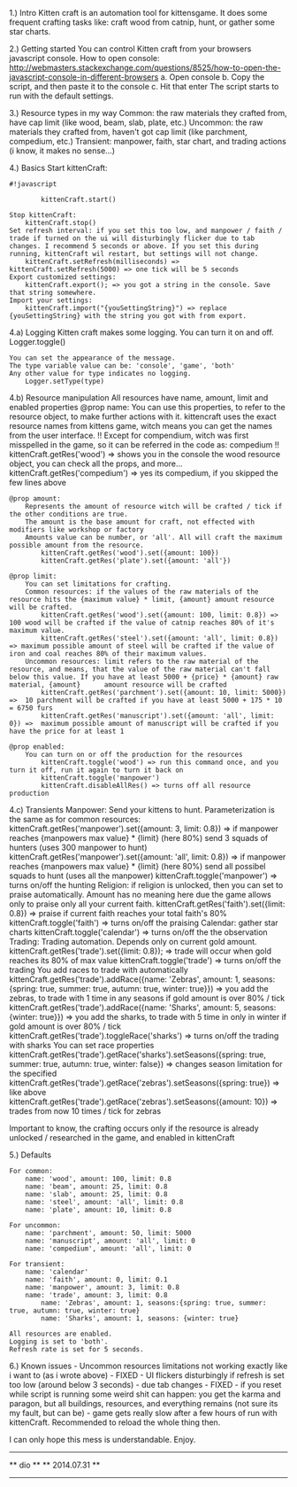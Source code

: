 1.) Intro
	Kitten craft is an automation tool for kittensgame. 
	It does some frequent crafting tasks like: craft wood from catnip, hunt, or gather some star charts.

2.) Getting started
	You can control Kitten craft from your browsers javascript console.
	How to open console: http://webmasters.stackexchange.com/questions/8525/how-to-open-the-javascript-console-in-different-browsers
		a. Open console
		b. Copy the script, and then paste it to the console
		c. Hit that enter
	The script starts to run with the default settings.

3.) Resource types in my way
	Common: the raw materials they crafted from, have cap limit (like wood, beam, slab, plate, etc.)
	Uncommon: the raw materials they crafted from, haven't got cap limit (like parchment, compedium, etc.)
	Transient: manpower, faith, star chart, and trading actions (i know, it makes no sense...) 

4.) Basics
	Start kittenCraft: 

```
#!javascript

		kittenCraft.start()

```
	Stop kittenCraft:
		kittenCraft.stop()
	Set refresh interval: if you set this too low, and manpower / faith / trade if turned on the ui will disturbingly flicker due to tab changes. I recommend 5 seconds or above. If you set this during running, kittenCraft wil restart, but settings will not change.
		kittenCraft.setRefresh(milliseconds) => kittenCraft.setRefresh(5000) => one tick will be 5 seconds
	Export customized settings:
		kittenCraft.export(); => you got a string in the console. Save that string somewhere.
	Import your settings:
		kittenCraft.import("{youSettingString}") => replace {youSettingString} with the string you got with from export.
		
4.a) Logging
	Kitten craft makes some logging. You can turn it on and off.
		Logger.toggle()
	
	You can set the appearance of the message. 
	The type variable value can be: 'console', 'game', 'both'
	Any other value for type indicates no logging.
		Logger.setType(type)

4.b) Resource manipulation
	All resources have name, amount, limit and enabled properties
	@prop name: 
		You can use this properties, to refer to the resource object, to make further actions with it.
		kittencraft uses the exact resource names from kittens game, witch means you can get the names from the user interface. 
		!! Except for compendium, witch was first misspelled in the game, so it can be referred in the code as: compedium !!
			kittenCraft.getRes('wood') => shows you in the console the wood resource object, you can check all the props, and more...
			kittenCraft.getRes('compedium') => yes its compedium, if you skipped the few lines above
			
	@prop amount:
		Represents the amount of resource witch will be crafted / tick if the other conditions are true.
		The amount is the base amount for craft, not effected with modifiers like workshop or factory
		Amounts value can be number, or 'all'. All will craft the maximum possible amount from the resource.
			kittenCraft.getRes('wood').set({amount: 100})
			kittenCraft.getRes('plate').set({amount: 'all'})
			
	@prop limit:
		You can set limitations for crafting.
		Common resources: if the values of the raw materials of the resource hits the {maximum value} * limit, {amount} amount resource will be crafted.
			kittenCraft.getRes('wood').set({amount: 100, limit: 0.8}) => 100 wood will be crafted if the value of catnip reaches 80% of it's maximum value.
			kittenCraft.getRes('steel').set({amount: 'all', limit: 0.8}) => maximum possible amount of steel will be crafted if the value of iron and coal reaches 80% of their maximum values.
		Uncommon resources: limit refers to the raw material of the resource, and means, that the value of the raw material can't fall below this value. If you have at least 5000 + {price} * {amount} raw material, {amount} 		amount resource will be crafted
			kittenCraft.getRes('parchment').set({amount: 10, limit: 5000}) =>  10 parchment will be crafted if you have at least 5000 + 175 * 10 = 6750 furs 
			kittenCraft.getRes('manuscript').set({amount: 'all', limit: 0}) =>  maximum possible amount of manuscript will be crafted if you have the price for at least 1
			
	@prop enabled: 
		You can turn on or off the production for the resources
			kittenCraft.toggle('wood') => run this command once, and you turn it off, run it again to turn it back on
			kittenCraft.toggle('manpower')
			kittenCraft.disableAllRes() => turns off all resource production
	
4.c) Transients
	Manpower:
		Send your kittens to hunt. Parameterization is the same as for common resources:
			kittenCraft.getRes('manpower').set({amount: 3, limit: 0.8}) => if manpower reaches {manpowers max value} * {limit} (here 80%) send 3 squads of hunters (uses 300 manpower to hunt)
			kittenCraft.getRes('manpower').set({amount: 'all', limit: 0.8}) => if manpower reaches {manpowers max value} * {limit} (here 80%) send all possibel squads to hunt (uses all the manpower)
			kittenCraft.toggle('manpower') => turns on/off the hunting
	Religion:
		if religion is unlocked, then you can set to praise automatically. Amount has no meaning here due the game allows only to praise only all your current faith.
			kittenCraft.getRes('faith').set({limit: 0.8}) => praise if current faith reaches your total faith's 80%
			kittenCraft.toggle('faith') => turns on/off the praising
	Calendar:
		gather star charts
			kittenCraft.toggle('calendar') => turns on/off the the observation
	Trading:
		Trading automation. Depends only on current gold amount.
			kittenCraft.getRes('trade').set({limit: 0.8}); => trade will occur when gold reaches its 80% of max value
			kittenCraft.toggle('trade') => turns on/off the trading
		You add races to trade with automatically
			kittenCraft.getRes('trade').addRace({name: 'Zebras', amount: 1, seasons:{spring: true, summer: true, autumn: true, winter: true}})
				=> you add the zebras, to trade with 1 time in any seasons if gold amount is over 80% / tick
			kittenCraft.getRes('trade').addRace({name: 'Sharks', amount: 5, seasons: {winter: true}}) => you add the sharks, to trade with 5 time in only in winter if gold amount is over 80% / tick
			kittenCraft.getRes('trade').toggleRace('sharks') => turns on/off the trading with sharks
		You can set race properties
			kittenCraft.getRes('trade').getRace('sharks').setSeasons({spring: true, summer: true, autumn: true, winter: false}) => changes season limitation for the specified
			kittenCraft.getRes('trade').getRace('zebras').setSeasons({spring: true}) => like above
			kittenCraft.getRes('trade').getRace('zebras').setSeasons({amount: 10}) => trades from now 10 times / tick for zebras
			

Important to know, the crafting occurs only if the resource is already unlocked / researched in the game, and enabled in kittenCraft

5.) Defaults

	For common:
		name: 'wood', amount: 100, limit: 0.8
		name: 'beam', amount: 25, limit: 0.8
		name: 'slab', amount: 25, limit: 0.8
		name: 'steel', amount: 'all', limit: 0.8
		name: 'plate', amount: 10, limit: 0.8

	For uncommon:		  
		name: 'parchment', amount: 50, limit: 5000
		name: 'manuscript', amount: 'all', limit: 0
		name: 'compedium', amount: 'all', limit: 0

	For transient:
		name: 'calendar'
		name: 'faith', amount: 0, limit: 0.1
		name: 'manpower', amount: 3, limit: 0.8
		name: 'trade', amount: 3, limit: 0.8
			name: 'Zebras', amount: 1, seasons:{spring: true, summer: true, autumn: true, winter: true}
			name: 'Sharks', amount: 1, seasons: {winter: true}
	
	All resources are enabled.
	Logging is set to 'both'.
	Refresh rate is set for 5 seconds. 

6.) Known issues
	- Uncommon resources limitations not working exactly like i want to (as i wrote above) - FIXED
	- UI flickers disturbingly if refresh is set too low (around below 3 seconds) - due tab changes - FIXED
	- if you reset while script is running some weird shit can happen: 
		you get the karma and paragon, but all buildings, resources, and everything remains (not sure its my fault, but can be)
	- game gets really slow after a few hours of run with kittenCraft. Recommended to reload the whole thing then.
	
I can only hope this mess is understandable.
Enjoy.

****************
**    dio     **
** 2014.07.31 **
****************